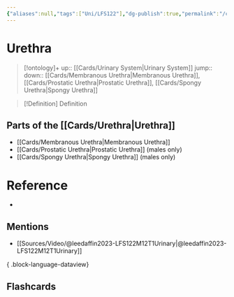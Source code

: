```yaml
---
{"aliases":null,"tags":["Uni/LFS122"],"dg-publish":true,"permalink":"/cards/urethra/","dgPassFrontmatter":true}
---
```


# Urethra

> [!ontology]+
> up:: [[Cards/Urinary System\|Urinary System]]
> jump:: 
> down:: [[Cards/Membranous Urethra\|Membranous Urethra]], [[Cards/Prostatic Urethra\|Prostatic Urethra]], [[Cards/Spongy Urethra\|Spongy Urethra]]

> [!Definition] Definition

## Parts of the [[Cards/Urethra\|Urethra]]

- [[Cards/Membranous Urethra\|Membranous Urethra]]
- [[Cards/Prostatic Urethra\|Prostatic Urethra]] (males only)
- [[Cards/Spongy Urethra\|Spongy Urethra]] (males only)

# Reference

- 

## Mentions

- [[Sources/Video/@leedaffin2023-LFS122M12T1Urinary\|@leedaffin2023-LFS122M12T1Urinary]]

{ .block-language-dataview}

## Flashcards